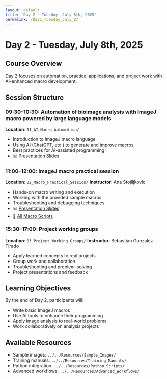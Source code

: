 ```yaml
---
layout: default
title: "Day 2 - Tuesday, July 8th, 2025"
permalink: /Day2_Tuesday_July_8/
---
```



# Day 2 - Tuesday, July 8th, 2025

## Course Overview
Day 2 focuses on automation, practical applications, and project work with AI-enhanced macro development.

## Session Structure

### 09:30–10:30: Automation of bioimage analysis with ImageJ macro powered by large language models
**Location**: `01_AI_Macro_Automation/`
- Introduction to ImageJ macro language
- Using AI (ChatGPT, etc.) to generate and improve macros
- Best practices for AI-assisted programming
- 📊 [Presentation Slides](01_AI_Macro_Automation/chatGPT_Materials/Enhancing_Image_Analysis_Communication_with_ChatGPT_with_Speaker_Notes.pptx)


### 11:00–12:00: ImageJ macro practical session
**Location**: `02_Macro_Practical_Session/`
**Instructor**: Ana Stojiljkovic
- Hands-on macro writing and execution
- Working with the provided sample macros
- Troubleshooting and debugging techniques
- 📊 [Presentation Slides](02_Macro_Practical_Session/2020418_ImageJMacro.pdf)
- 📄 [All Macro Scripts](02_Macro_Practical_Session/)

### 15:30–17:00: Project working groups
**Location**: `03_Project_Working_Groups/`
**Instructor**: Sebastian Gonzalez Tirado
- Apply learned concepts to real projects
- Group work and collaboration
- Troubleshooting and problem-solving
- Project presentations and feedback

## Learning Objectives
By the end of Day 2, participants will:
- Write basic ImageJ macros
- Use AI tools to enhance their programming
- Apply image analysis to real-world problems
- Work collaboratively on analysis projects

## Available Resources
- Sample images: `../../Resources/Sample_Images/`
- Training manuals: `../../Resources/Training_Manuals/`
- Python integration: `../../Resources/Python_Scripts/`
- Advanced workflows: `../../Resources/Advanced_Workflows/`
